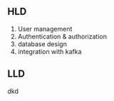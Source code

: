 ## HLD
1. User management
2. Authentication & authorization
3. database design
4. integration with kafka


## LLD
dkd
